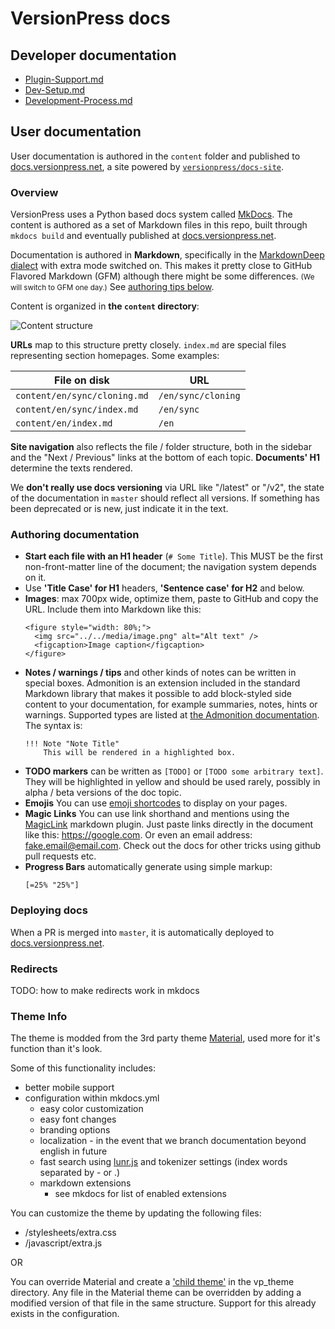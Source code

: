 # VersionPress docs

## Developer documentation

- [Plugin-Support.md](./en/developer/plugin-support.md)
- [Dev-Setup.md](./en/developer/setup.md)
- [Development-Process.md](./en/developer/development-process.md)

## User documentation

User documentation is authored in the `content` folder and published to [docs.versionpress.net](http://docs.versionpress.net/en), a site powered by [`versionpress/docs-site`](https://github.com/versionpress/docs-site).

### Overview

VersionPress uses a Python based docs system called [MkDocs](https://www.mkdocs.org/). The content is authored as a set of Markdown files in this repo, built through `mkdocs build` and eventually published at [docs.versionpress.net](http://docs.versionpress.net/en).

Documentation is authored in **Markdown**, specifically in the [MarkdownDeep dialect](http://www.toptensoftware.com/markdowndeep/) with extra mode switched on. This makes it pretty close to GitHub Flavored Markdown (GFM) although there might be some differences. <small>(We will switch to GFM one day.)</small> See [authoring tips below](#authoring-documentation).

Content is organized in **the `content` directory**:

![Content structure](https://cloud.githubusercontent.com/assets/101152/14105777/ee4fc5da-f5ad-11e5-86b1-ec73ac35419e.png)

**URLs** map to this structure pretty closely. `index.md` are special files representing section homepages. Some examples:

| File on disk                       | URL                |
| ---------------------------------- | ------------------ |
| `content/en/sync/cloning.md`       | `/en/sync/cloning` |
| `content/en/sync/index.md`         | `/en/sync`         |
| `content/en/index.md`              | `/en`              |

**Site navigation** also reflects the file / folder structure, both in the sidebar and the "Next / Previous" links at the bottom of each topic. **Documents' H1** determine the texts rendered.

We **don't really use docs versioning** via URL like "/latest" or "/v2", the state of the documentation in `master` should reflect all versions. If something has been deprecated or is new, just indicate it in the text.

### Authoring documentation

 - **Start each file with an H1 header** (`# Some Title`). This MUST be the first non-front-matter line of the document; the navigation system depends on it.
 - Use **'Title Case' for H1** headers, **'Sentence case' for H2** and below.
 - **Images**: max 700px wide, optimize them, paste to GitHub and copy the URL. Include them into Markdown like this:
    ```
    <figure style="width: 80%;">
      <img src="../../media/image.png" alt="Alt text" />
      <figcaption>Image caption</figcaption>
    </figure>
    ```
 - **Notes / warnings / tips** and other kinds of notes can be written in special boxes.
 Admonition is an extension included in the standard Markdown library that makes it possible to add block-styled side content to your documentation, for example summaries, notes, hints or warnings. Supported types are listed at [the Admonition documentation](https://squidfunk.github.io/mkdocs-material/extensions/admonition/). The syntax is:
    ```
    !!! Note "Note Title"
        This will be rendered in a highlighted box.
    ```
 - **TODO markers** can be written as `[TODO]` or `[TODO some arbitrary text]`. They will be highlighted in yellow and should be used rarely, possibly in alpha / beta versions of the doc topic.
 - **Emojis** You can use [emoji shortcodes](https://www.webpagefx.com/tools/emoji-cheat-sheet/) to display on your pages.
 - **Magic Links** You can use link shorthand and mentions using the [MagicLink](https://facelessuser.github.io/pymdown-extensions/extensions/magiclink/) markdown plugin. Just paste links directly in the document like this: https://google.com. Or even an email address: fake.email@email.com. Check out the docs for other tricks using github pull requests etc.
 - **Progress Bars** automatically generate using simple markup:
    ```
    [=25% "25%"]
    ```

### Deploying docs

When a PR is merged into `master`, it is automatically deployed to [docs.versionpress.net](http://docs.versionpress.net/en).


### Redirects

TODO: how to make redirects work in mkdocs

### Theme Info

The theme is modded from the 3rd party theme [Material](https://squidfunk.github.io/mkdocs-material/), used more for it's function than it's look.

Some of this functionality includes:

* better mobile support
* configuration within mkdocs.yml
  * easy color customization
  * easy font changes
  * branding options
  * localization - in the event that we branch documentation beyond english in future
  * fast search using [lunr.js](https://lunrjs.com/) and tokenizer settings (index words separated by - or .)
  * markdown extensions
    * see mkdocs for list of enabled extensions

You can customize the theme by updating the following files:

  * /stylesheets/extra.css
  * /javascript/extra.js

  OR

You can override Material and create a ['child theme'](https://www.mkdocs.org/user-guide/styling-your-docs/#using-the-theme-custom_dir) in the vp_theme directory. Any file in the Material theme can be overridden by adding a modified version of that file in the same structure. Support for this already exists in the configuration.
